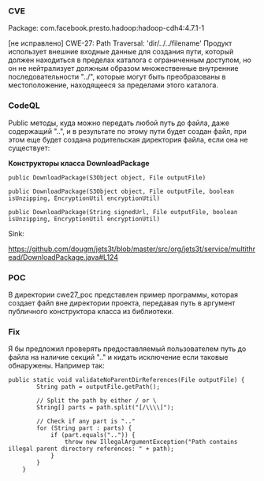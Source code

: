 ### CVE

Package: com.facebook.presto.hadoop:hadoop-cdh4:4.7.1-1

[не исправлено] CWE-27: Path Traversal: 'dir/../../filename'
Продукт использует внешние входные данные для создания пути, который должен находиться в пределах каталога с ограниченным доступом, но он не нейтрализует должным образом множественные внутренние последовательности "../", которые могут быть преобразованы в местоположение, находящееся за пределами этого каталога.

### CodeQL
Public методы, куда можно передать любой путь до файла, даже содержащий "..", и в результате по этому пути будет создан файл, при этом ещe будет создана родительская директория файла, если она не существует:

**Конструкторы класса DownloadPackage**

```public DownloadPackage(S3Object object, File outputFile)```

```public DownloadPackage(S3Object object, File outputFile, boolean isUnzipping, EncryptionUtil encryptionUtil)```

```public DownloadPackage(String signedUrl, File outputFile, boolean isUnzipping, EncryptionUtil encryptionUtil)```

Sink:

https://github.com/dougm/jets3t/blob/master/src/org/jets3t/service/multithread/DownloadPackage.java#L124

### POC

В директории cwe27_poc представлен пример программы, которая создает файл вне директории проекта, передавая путь в аргумент публичного конcтруктора класса из библиотеки.

### Fix
Я бы предложил проверять предоставляемый пользователем путь до файла на наличие секций ".." и кидать исключение если таковые обнаружены. Например так:
```
public static void validateNoParentDirReferences(File outputFile) {
        String path = outputFile.getPath();

        // Split the path by either / or \
        String[] parts = path.split("[/\\\\]");

        // Check if any part is ".."
        for (String part : parts) {
            if (part.equals("..")) {
                throw new IllegalArgumentException("Path contains illegal parent directory references: " + path);
            }
        }
    }
```